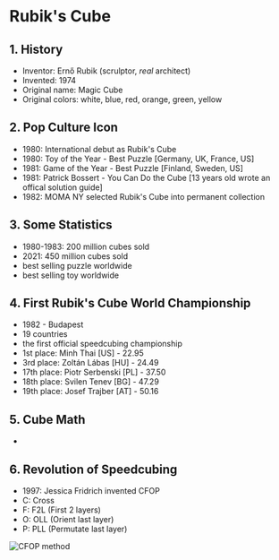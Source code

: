 <style>
.page-header {
  display: none;
}

.cube {
  height: 246px;
  width: 100%;
  background-image: url("images/cube-tiles.png");
  background-repeat: repeat;
}
</style>
<div class="cube">
</div>


# Rubik's Cube

## 1. History
- Inventor: Ernő Rubik (scrulptor, *real* architect)
- Invented: 1974
- Original name: Magic Cube
- Original colors: white, blue, red, orange, green, yellow


## 2. Pop Culture Icon
- 1980: International debut as Rubik's Cube
- 1980: Toy of the Year - Best Puzzle [Germany, UK, France, US]
- 1981: Game of the Year - Best Puzzle [Finland, Sweden, US]
- 1981: Patrick Bossert - You Can Do the Cube [13 years old wrote an offical solution guide]
- 1982: MOMA NY selected Rubik's Cube into permanent collection

## 3. Some Statistics
- 1980-1983: 200 million cubes sold
- 2021: 450 million cubes sold
- best selling puzzle worldwide
- best selling toy worldwide

## 4. First Rubik's Cube World Championship
- 1982 - Budapest
- 19 countries
- the first official speedcubing championship
- 1st place: Minh Thai [US] - 22.95
- 3rd place: Zoltán Lábas [HU] - 24.49
- 17th place: Piotr Serbenski [PL] - 37.50
- 18th place: Svilen Tenev [BG] - 47.29
- 19th place: Josef Trajber [AT] - 50.16


## 5. Cube Math
-

## 6. Revolution of Speedcubing
- 1997: Jessica Fridrich invented CFOP
- C: Cross
- F: F2L (First 2 layers)
- O: OLL (Orient last layer)
- P: PLL (Permutate last layer)


![CFOP method](https://pbs.twimg.com/media/E6zVXUoVoAMHlSY.jpg)
